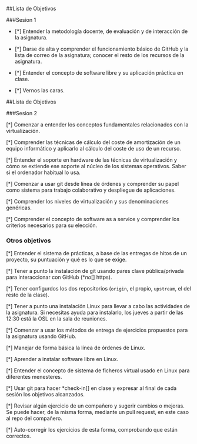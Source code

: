 ##Lista de Objetivos

###Sesion 1

 - [*] Entender la metodología docente, de evaluación y de interacción de la asignatura.

 - [*] Darse de alta y comprender el funcionamiento básico de GitHub y la lista de correo de la asignatura; conocer el resto de los recursos de la asignatura. 

 - [*] Entender el concepto de software libre y su aplicación práctica en clase. 

 - [*] Vernos las caras.

##Lista de Objetivos

###Sesion 2

[*] Comenzar a entender los conceptos fundamentales relacionados con la virtualización.

[*] Comprender las técnicas de cálculo del coste de amortización de un equipo informático y aplicarlo al cálculo del coste de uso de un recurso.

[*] Entender el soporte en hardware de las técnicas de virtualización y cómo se extiende ese soporte al núcleo de los sistemas operativos. Saber si el ordenador habitual lo usa.

[*] Comenzar a usar git desde línea de órdenes y comprender su papel como sistema para trabajo colaborativo y despliegue de aplicaciones.

[*] Comprender los niveles de virtualización y sus denominaciones genéricas.

[*] Comprender el concepto de software as a service y comprender los criterios necesarios para su elección.

### Otros objetivos

[*] Entender el sistema de prácticas, a base de las entregas de hitos de un proyecto, su puntuación y qué es lo que se exige. 

[*] Tener a punto la instalación de git usando pares clave pública/privada para interaccionar con GitHub (**no*[] https).

[*] Tener configurdos los dos repositorios (`origin`, el propio, `upstream`, el del resto de la clase). 

[*] Tener a punto una instalación Linux para llevar a cabo las actividades de la asignatura. Si necesitas ayuda para instalarlo, los jueves a partir de las 12:30 está la OSL en la sala de reuniones.

[*] Comenzar a usar los métodos de entrega de ejercicios propuestos para la asignatura usando GitHub.
 
[*] Manejar de forma básica la línea de órdenes de Linux.

[*] Aprender a instalar software libre en Linux.

[*] Entender el concepto de sistema de ficheros virtual usado en Linux para diferentes menesteres.

[*] Usar git para hacer *check-in[] en clase y expresar al final de cada sesión los objetivos alcanzados.

[*] Revisar algún ejercicio de un compañero y sugerir cambios o mejoras. Se puede hacer, de la misma forma, mediante un pull request, en este caso al repo del compañero.

[*] Auto-corregir los ejercicios de esta forma, comprobando que están correctos.
